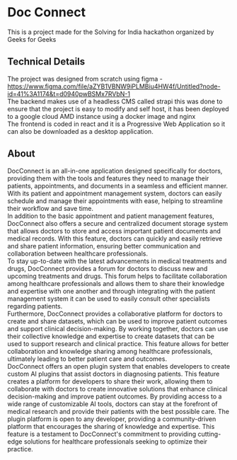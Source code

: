 # Doc Connect
This is a project made for the Solving for India hackathon organized by Geeks for Geeks  
## Technical Details
The project was designed from scratch using figma - https://www.figma.com/file/aZYB1VBNW9iPLMBiu4HW4f/Untitled?node-id=41%3A1174&t=d0940pwBSMx7RVbN-1  
The backend makes use of a headless CMS called strapi this was done to ensure that the project is easy to modify and self host, it has been deployed to a google cloud AMD instance using a docker image and nginx  
The frontend is coded in react and it is a Progressive Web Application so it can also be downloaded as a desktop application.  
## About
DocConnect is an all-in-one application designed specifically for doctors, providing them with the tools and features they need to manage their patients, appointments, and documents in a seamless and efficient manner. With its patient and appointment management system, doctors can easily schedule and manage their appointments with ease, helping to streamline their workflow and save time.  
In addition to the basic appointment and patient management features, DocConnect also offers a secure and centralized document storage system that allows doctors to store and access important patient documents and medical records. With this feature, doctors can quickly and easily retrieve and share patient information, ensuring better communication and collaboration between healthcare professionals.  
To stay up-to-date with the latest advancements in medical treatments and drugs, DocConnect provides a forum for doctors to discuss new and upcoming treatments and drugs. This forum helps to facilitate collaboration among healthcare professionals and allows them to share their knowledge and expertise with one another and through integrating with the patient management system it can be used to easily consult other specialists regarding patients.  
Furthermore, DocConnect provides a collaborative platform for doctors to create and share datasets, which can be used to improve patient outcomes and support clinical decision-making. By working together, doctors can use their collective knowledge and expertise to create datasets that can be used to support research and clinical practice. This feature allows for better collaboration and knowledge sharing among healthcare professionals, ultimately leading to better patient care and outcomes.  
DocConnect offers an open plugin system that enables developers to create custom AI plugins that assist doctors in diagnosing patients. This feature creates a platform for developers to share their work, allowing them to collaborate with doctors to create innovative solutions that enhance clinical decision-making and improve patient outcomes. By providing access to a wide range of customizable AI tools, doctors can stay at the forefront of medical research and provide their patients with the best possible care. The plugin platform is open to any developer, providing a community-driven platform that encourages the sharing of knowledge and expertise. This feature is a testament to DocConnect's commitment to providing cutting-edge solutions for healthcare professionals seeking to optimize their practice.  
